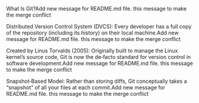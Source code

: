 What Is Git?Add new message for README.md file. this message to make the merge conflict

Distributed Version Control System (DVCS): Every developer has a full copy of the repository (including its history) on their local machine.Add new message for README.md file. this message to make the merge conflict

Created by Linus Torvalds (2005): Originally built to manage the Linux kernel’s source code, Git is now the de‑facto standard for version control in software development.Add new message for README.md file. this message to make the merge conflict

Snapshot‑Based Model: Rather than storing diffs, Git conceptually takes a “snapshot” of all your files at each commit.Add new message for README.md file. this message to make the merge conflict
